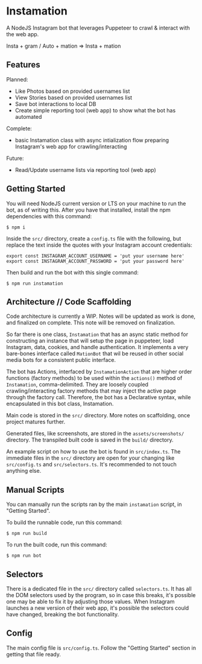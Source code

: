 # Instamation

A NodeJS Instagram bot that leverages Puppeteer to crawl & interact with the web app.

Insta + gram / Auto + mation => Insta + mation

## Features

Planned:
 - Like Photos based on provided usernames list
 - View Stories based on provided usernames list
 - Save bot interactions to local DB
 - Create simple reporting tool (web app) to show what the bot has automated

Complete:
 - basic Instamation class with async intialization flow preparing Instagram's web app for crawling/interacting

Future:
 - Read/Update username lists via reporting tool (web app)

## Getting Started

You will need NodeJS current version or LTS on your machine to run the bot, as of writing this. After you have that installed, install the npm dependencies with this command:

```
$ npm i
```

Inside the `src/` directory, create a `config.ts` file with the following, but replace the text inside the quotes with your Instagram account credentials:
```
export const INSTAGRAM_ACCOUNT_USERNAME = 'put your username here'
export const INSTAGRAM_ACCOUNT_PASSWORD = 'put your password here'
```

Then build and run the bot with this single command:
```
$ npm run instamation
```

## Architecture // Code Scaffolding

Code architecture is currently a WIP. Notes will be updated as work is done, and finalized on complete. This note will be removed on finalization.

So far there is one class, `Instamation` that has an async static method for constructing an instance that will setup the page in puppeteer, load Instagram, data, cookies, and handle authentication. It implements a very bare-bones interface called `MationBot` that wil be reused in other social media bots for a consistent public interface.

The bot has Actions, interfaced by `InstamationAction` that are higher order functions (factory methods) to be used within the `actions()` method of `Instamation`, comma-delimited. They are loosely coupled crawling/interacting factory methods that may inject the active page through the factory call. Therefore, the bot has a Declarative syntax, while encapsulated in this bot class, Instamation.

Main code is stored in the `src/` directory. More notes on scaffolding, once project matures further.

Generated files, like screenshots, are stored in the `assets/screenshots/` directory. The transpiled built code is saved in the `build/` directory.

An example script on how to use the bot is found in `src/index.ts`. The immediate files in the `src/` directory are open for your changing like `src/config.ts` and `src/selectors.ts`. It's recommended to not touch anything else.

## Manual Scripts

You can manually run the scripts ran by the main `instamation` script, in "Getting Started".

To build the runnable code, run this command:
```
$ npm run build
```

To run the built code, run this command:
```
$ npm run bot
```

## Selectors

There is a dedicated file in the `src/` directory called `selectors.ts`. It has all the DOM selectors used by the program, so in case this breaks, it's possible one may be able to fix it by adjusting those values. When Instagram launches a new version of their web app, it's possible the selectors could have changed, breaking the bot functionality.

## Config

The main config file is `src/config.ts`. Follow the "Getting Started" section in getting that file ready.
